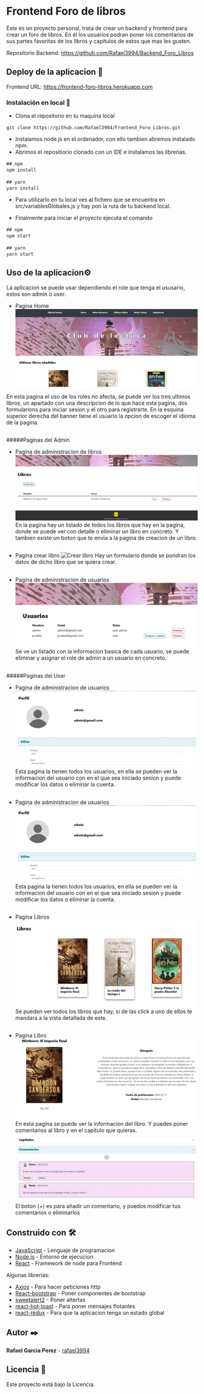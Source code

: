 # Frontend Foro de libros

Este es un proyecto personal, trata de crear un backend y frontend para crear un foro de libros. En él los usuarios podran poner los comentarios de sus partes favoritas de los libros y capitulos de estos que mas les gusten.

Repositorio Backend:
https://github.com/Rafael3994/Backend_Foro_Libros

## Deploy de la aplicacion 🚀

Frontend URL: https://frontend-foro-libros.herokuapp.com

### Instalación en local 🔧

- Clona el repositorio en tu maquina local

```
git clone https://github.com/Rafael3994/Frontend_Foro_Libros.git
```

- Instalamos node.js en el ordenador, con ello tambien abremos instalado npm.
- Abrimos el repositiorio clonado con un IDE e instalamos las librerias.

```
## npm
npm install

## yarn
yarn install
```

- Para utilizarlo en tu local ves al fichero que se encuentra en src/variablesGlobales.js y hay pon la ruta de tu backend local.

- Finalmente para iniciar el proyecto ejecuta el comando

```
## npm
npm start

## yarn
yarn start
```

## Uso de la aplicacion⚙️

La aplicacion se puede usar dependiendo el role que tenga el ususario, estos son admin o user.

- Pagina Home
![Pagina Home](./src/assets/readme/Home.JPG)

En esta pagina el uso de los roles no afecta, se puede ver los tres ultimos libros, un apartado con una descripcion de lo que hace esta pagina, dos formularions para iniciar sesion y el otro para registrarte. En la esquina superior derecha del banner tiene el usuario la opcion de escoger el idioma de la pagina.
##
#####Paginas del Admin
- Pagina de administracion de libros
![Administrar libros](./src/assets/readme/administrarLibros.JPG)
En la pagina hay un listado de todos los libros que hay en la pagina, donde se puede ver con detalle o eliminar un libro en concreto. Y tambien existe un boton que te envia a la pagina de creacion de un libro.
##
- Pagina crear libro
![Crear libro](./src/assets/readme/añadirLibro.JPG)
Hay un formulario donde se pondran los datos de dicho libro que se quiera crear.
##
- Pagina de administracion de usuarios
![Administrar users](./src/assets/readme/administrarUsers.JPG)
Se ve un listado con la informacion basica de cada usuario, se puede eliminar y asignar el role de admin a un usuario en concreto.
##
#####Paginas del User
- Pagina de administracion de usuarios
![Editar perfil](./src/assets/readme/PerfilUser.JPG)
Esta pagina la tienen todos los usuarios, en ella se pueden ver la informacion del usuario con en el que sea iniciado sesion y puede modificar los datos o eliminar la cuenta.
##
- Pagina de administracion de usuarios
![Editar perfil](./src/assets/readme/PerfilUser.JPG)
Esta pagina la tienen todos los usuarios, en ella se pueden ver la informacion del usuario con en el que sea iniciado sesion y puede modificar los datos o eliminar la cuenta.
##
- Pagina Libros
![Pagina Libros](./src/assets/readme/Libros.JPG)
Se pueden ver todos los libros que hay, si de las click a uno de ellos te mandara a la vista detallada de este.
##
- Pagina Libro
![Detalle Libros](./src/assets/readme/detalleLibro.JPG)
En esta pagina se puede ver la informacion del libro. Y puedes poner comentarios al libro y en el capitulo que quieras.
![Detalle Libros](./src/assets/readme/comentarios.JPG)
El boton (+) es para añadir un comentario, y puedos modificar tus comentarios o eliminarlos

## Construido con 🛠️

- [JavaScript](https://www.javascript.com/) - Lenguaje de programacion
- [Node.js](https://nodejs.org/es/) - Entorno de ejecucion
- [React](https://reactjs.org/) - Framework de node para Frontend

Algunas librerias:

- [Axios](https://axios-http.com/) - Para hacer peticiones http
- [React-bootstrap](https://react-bootstrap.github.io/) - Poner componentes de bootstrap
- [sweetalert2](https://sweetalert2.github.io/) - Poner altertas
- [react-hot-toast](https://react-hot-toast.com/docs) - Para poner mensajes flotantes
- [react-redux](https://github.com/reduxjs/react-redux) - Para que la aplicacion tenga un estado global

## Autor ✒️

**Rafael Garcia Perez** - [rafael3994](https://github.com/Rafael3994)

## Licencia 📄

Este proyecto está bajo la Licencia.
